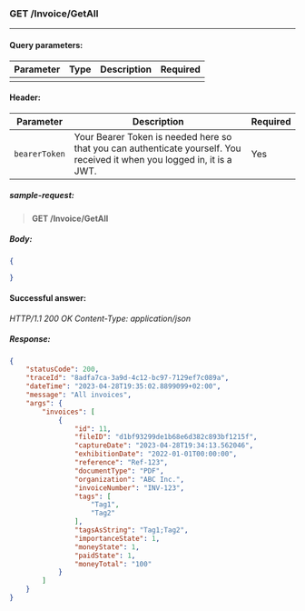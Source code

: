 ### GET /Invoice/GetAll
---

#### Query parameters:

| Parameter | Type | Description | Required |
| --- | --- | --- | --- |
|  |  |  |  |

#### Header:

| Parameter | Description | Required |
| --- | --- | --- |
| `bearerToken` | Your Bearer Token is needed here so that you can authenticate yourself. You received it when you logged in, it is a JWT. | Yes |

##### sample-request:

> **GET /Invoice/GetAll**

##### Body:

```json
{

}
```

#### Successful answer:

*HTTP/1.1 200 OK
Content-Type: application/json*

##### Response:

```json
{
    "statusCode": 200,
    "traceId": "8adfa7ca-3a9d-4c12-bc97-7129ef7c089a",
    "dateTime": "2023-04-28T19:35:02.8899099+02:00",
    "message": "All invoices",
    "args": {
        "invoices": [
            {
                "id": 11,
                "fileID": "d1bf93299de1b68e6d382c893bf1215f",
                "captureDate": "2023-04-28T19:34:13.562046",
                "exhibitionDate": "2022-01-01T00:00:00",
                "reference": "Ref-123",
                "documentType": "PDF",
                "organization": "ABC Inc.",
                "invoiceNumber": "INV-123",
                "tags": [
                    "Tag1",
                    "Tag2"
                ],
                "tagsAsString": "Tag1;Tag2",
                "importanceState": 1,
                "moneyState": 1,
                "paidState": 1,
                "moneyTotal": "100"
            }
        ]
    }
}
```